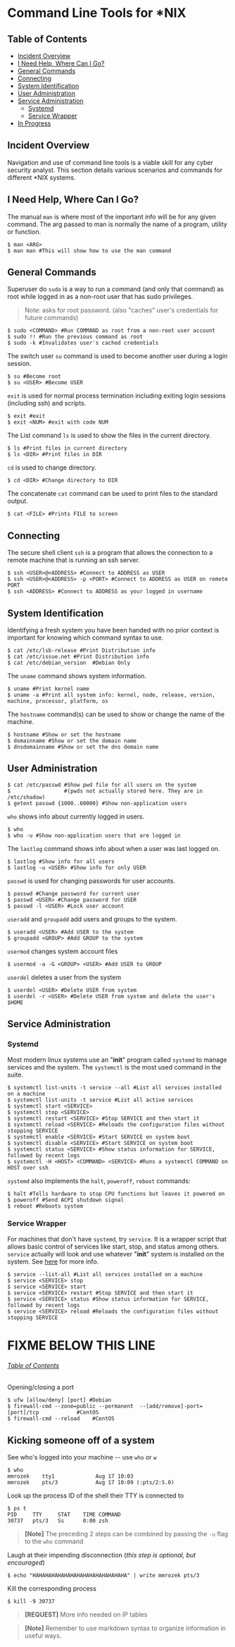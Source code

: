 # Command Line Tools for *NIX

## Table of Contents
- [Incident Overview](#Incident-Overview)
- [I Need Help, Where Can I Go?](#I-Need-Help,-Where-Can-I-Go?)
- [General Commands](#General-Commands)
- [Connecting](#Connecting)
- [System Identification](#System-Identification)
- [User Administration](#User-Administration)
- [Service Administration](#Service-Administration)
  - [Systemd](#Systemd)
  - [Service Wrapper](#Service-Wrapper)
- [In Progress](#FIXME-BELOW-THIS-LINE)

## Incident Overview

Navigation and use of command line tools is a viable skill for any cyber security analyst. This section details various scenarios and commands for different *NIX systems.

## I Need Help, Where Can I Go?

The manual `man` is where most of the important info will be for any given command. The arg passed to man is normally the name of a program, utility or function.

```shell
$ man <ARG>
$ man man #This will show how to use the man command
```

## General Commands

Superuser do `sudo` is a way to run a command (and only that command) as root while logged in as a non-root user that has sudo privileges.

>Note: asks for root password. (also "caches" user's credentials for future commands)

```shell
$ sudo <COMMAND> #Run COMMAND as root from a non-root user account 
$ sudo !! #Run the previous command as root
$ sudo -k #Invalidates user's cached credentials
```

The switch user `su` command is used to become another user during a login session.

```shell
$ su #Become root
$ su <USER> #Become USER
```

`exit` is used for normal process termination including exiting login sessions (including ssh) and scripts.

```shell
$ exit #exit
$ exit <NUM> #exit with code NUM
```

The List command `ls` is used to show the files in the current directory.

```shell
$ ls #Print files in current directory
$ ls <DIR> #Print files in DIR
```

`cd` is used to change directory.

```shell
$ cd <DIR> #Change directory to DIR
```

The concatenate `cat` command can be used to print files to the standard output.

```shell
$ cat <FILE> #Prints FILE to screen
```

## Connecting

The secure shell client `ssh` is a program that allows the connection to a remote machine that is running an ssh server.

```shell
$ ssh <USER>@<ADDRESS> #Connect to ADDRESS as USER
$ ssh <USER>@<ADDRESS> -p <PORT> #Connect to ADDRESS as USER on remote PORT
$ ssh <ADDRESS> #Connect to ADDRESS as your logged in username
```
## System Identification

Identifying a fresh system you have been handed with no prior context is important for knowing which command syntax to use.

```shell
$ cat /etc/lsb-release #Print Distribution info
$ cat /etc/issue.net #Print Distribution info
$ cat /etc/debian_version  #Debian Only
```

The `uname` command shows system information.

```shell
$ uname #Print kernel name
$ uname -a #Print all system info: kernel, node, release, version, machine, processor, platform, os
```

The `hostname` command(s) can be used to show or change the name of the machine.

```shell
$ hostname #Show or set the hostname
$ domainname #Show or set the domain name
$ dnsdomainname #Show or set the dns domain name
```

## User Administration

```shell
$ cat /etc/passwd #Show pwd file for all users on the system
$                 #(pwds not actually stored here. They are in /etc/shadow)
$ getent passwd {1000..60000} #Show non-application users
```

`who` shows info about currently logged in users.

```shell
$ who
$ who -u #Show non-application users that are logged in
```

The `lastlog` command shows info about when a user was last logged on.

```shell
$ lastlog #Show info for all users
$ lastlog -u <USER> #Show info for only USER
```

`passwd` is used for changing passwords for user accounts.

```shell
$ passwd #Change password for current user
$ passwd <USER> #Change password for USER
$ passwd -l <USER> #Lock user account
```

`useradd` and `groupadd` add users and groups to the system.

```shell
$ useradd <USER> #Add USER to the system
$ groupadd <GROUP> #Add GROUP to the system
```

`usermod` changes system account files

```shell
$ usermod -a -G <GROUP> <USER> #Add USER to GROUP
```

`userdel` deletes a user from the system

```shell
$ userdel <USER> #Delete USER from system
$ userdel -r <USER> #Delete USER from system and delete the user's $HOME
```

## Service Administration

### Systemd

Most modern linux systems use an "**init**" program called `systemd` to manage services and the system. The `systemctl` is the most used command in the suite.

```shell
$ systemctl list-units -t service --all #List all services installed on a machine
$ systemctl list-units -t service #List all active services
$ systemctl start <SERVICE>
$ systemctl stop <SERVICE>
$ systemctl restart <SERVICE> #Stop SERVICE and then start it
$ systemctl reload <SERVICE> #Reloads the configuration files without stopping SERVICE
$ systemctl enable <SERVICE> #Start SERVICE on system boot
$ systemctl disable <SERVICE> #Start SERVICE on system boot
$ systemctl status <SERVICE> #Show status information for SERVICE, followed by recent logs
$ systemctl -H <HOST> <COMMAND> <SERVICE> #Runs a systemctl COMMAND on HOST over ssh
```

`systemd` also implements the `halt`, `poweroff`, `reboot` commands:

```shell
$ halt #Tells hardware to stop CPU functions but leaves it powered on
$ poweroff #Send ACPI shutdown signal
$ reboot #Reboots system
```

### Service Wrapper

For machines that don't have `systemd`, try `service`. It is a wrapper script that allows basic control of services like start, stop, and status among others. `service` actually will look and use whatever "**init**" system is installed on the system. See [here](https://askubuntu.com/questions/903354/difference-between-systemctl-and-service-commands) for more info.

```shell
$ service --list-all #List all services installed on a machine
$ service <SERVICE> stop
$ service <SERVICE> start
$ service <SERVICE> restart #Stop SERVICE and then start it
$ service <SERVICE> status #Show status information for SERVICE, followed by recent logs
$ service <SERVICE> reload #Reloads the configuration files without stopping SERVICE
```















# FIXME BELOW THIS LINE

###### [Table of Contents](#Table-of-Contents)

Opening/closing a port

```shell
$ ufw [allow/deny] [port] #Debian
$ firewall-cmd --zone=public --permanent  --[add/remove]-port=[port]/tcp            #CentOS
$ firewall-cmd --reload    #CentOS
```

## Kicking someone off of a system

See who's logged into your machine -- use `who` or `w`

```shell
$ who
mmrozek    tty1             Aug 17 10:03
mmrozek    pts/3            Aug 17 10:09 (:pts/2:S.0)
```

Look up the process ID of the shell their TTY is connected to

```shell
$ ps t
PID     TTY     STAT    TIME COMMAND
30737   pts/3   Ss      0:00 zsh
```

>**[Note]** The preceding 2 steps can be combined by passing the `-u` flag to the `who` command

Laugh at their impending disconnection (*this step is optional, but encouraged*)

```shell
$ echo "HAHAHAHAHAHAHAHAHAHAHAHAHAHAHA" | write mmrozek pts/3
```

Kill the corresponding process

```shell
$ kill -9 30737
```

>**[REQUEST]** More info needed on IP tables

>**[Note]** Remember to use markdown syntax to organize information in useful ways.
